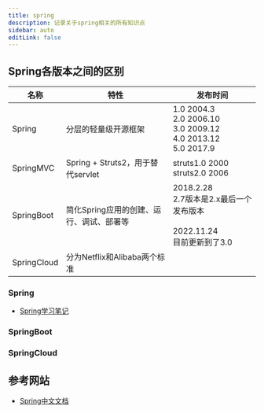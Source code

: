 ```yaml
---
title: spring
description: 记录关于spring相关的所有知识点
sidebar: auto
editLink: false
---
```

## Spring各版本之间的区别

| 名称 | 特性 | 发布时间 |
| --- | --- | --- |
| Spring | 分层的轻量级开源框架 | 1.0 2004.3 <br> 2.0 2006.10 <br> 3.0 2009.12<br>4.0 2013.12 <br>5.0 2017.9|
| SpringMVC | Spring + Struts2，用于替代servlet |struts1.0 2000 <br> struts2.0 2006 |
| SpringBoot | 简化Spring应用的创建、运行、调试、部署等 | 2018.2.28<br>2.7版本是2.x最后一个发布版本<br><br>2022.11.24<br>目前更新到了3.0 |
| SpringCloud | 分为Netflix和Alibaba两个标准||

### Spring
- [Spring学习笔记](./Spring/README.md)
### SpringBoot

### SpringCloud

## 参考网站
- [Spring中文文档](https://springdoc.cn/)